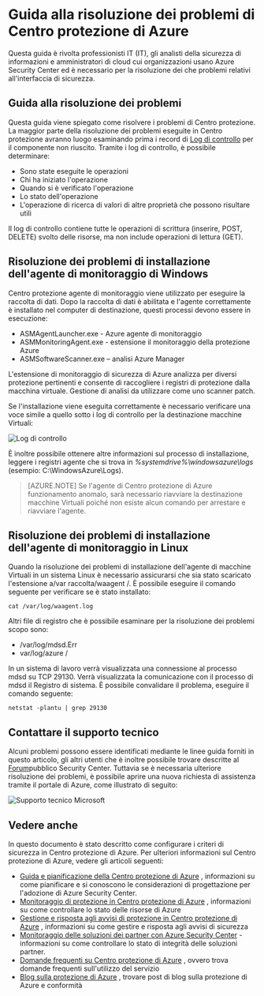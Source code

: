 <properties
   pageTitle="Guida alla risoluzione dei Azure Security Center | Microsoft Azure"
   description="In questo documento consente di risolvere i problemi in Centro protezione di Azure."
   services="security-center"
   documentationCenter="na"
   authors="YuriDio"
   manager="swadhwa"
   editor=""/>

<tags
   ms.service="security-center"
   ms.devlang="na"
   ms.topic="hero-article"
   ms.tgt_pltfrm="na"
   ms.workload="na"
   ms.date="10/18/2016"
   ms.author="yurid"/>

# <a name="azure-security-center-troubleshooting-guide"></a>Guida alla risoluzione dei problemi di Centro protezione di Azure
Questa guida è rivolta professionisti IT (IT), gli analisti della sicurezza di informazioni e amministratori di cloud cui organizzazioni usano Azure Security Center ed è necessario per la risoluzione dei che problemi relativi all'interfaccia di sicurezza.

## <a name="troubleshooting-guide"></a>Guida alla risoluzione dei problemi
Questa guida viene spiegato come risolvere i problemi di Centro protezione. La maggior parte della risoluzione dei problemi eseguite in Centro protezione avranno luogo esaminando prima i record di [Log di controllo](https://azure.microsoft.com/updates/audit-logs-in-azure-preview-portal/) per il componente non riuscito. Tramite i log di controllo, è possibile determinare:

- Sono state eseguite le operazioni
- Chi ha iniziato l'operazione
- Quando si è verificato l'operazione
- Lo stato dell'operazione
- L'operazione di ricerca di valori di altre proprietà che possono risultare utili

Il log di controllo contiene tutte le operazioni di scrittura (inserire, POST, DELETE) svolto delle risorse, ma non include operazioni di lettura (GET).

## <a name="troubleshooting-monitoring-agent-installation-in-windows"></a>Risoluzione dei problemi di installazione dell'agente di monitoraggio di Windows

Centro protezione agente di monitoraggio viene utilizzato per eseguire la raccolta di dati. Dopo la raccolta di dati è abilitata e l'agente correttamente è installato nel computer di destinazione, questi processi devono essere in esecuzione:

- ASMAgentLauncher.exe - Azure agente di monitoraggio 
- ASMMonitoringAgent.exe - estensione il monitoraggio della protezione Azure
- ASMSoftwareScanner.exe – analisi Azure Manager

L'estensione di monitoraggio di sicurezza di Azure analizza per diversi protezione pertinenti e consente di raccogliere i registri di protezione dalla macchina virtuale. Gestione di analisi da utilizzare come uno scanner patch.

Se l'installazione viene eseguita correttamente è necessario verificare una voce simile a quello sotto i log di controllo per la destinazione macchine Virtuali:

![Log di controllo](./media/security-center-troubleshooting-guide/security-center-troubleshooting-guide-fig1.png)

È inoltre possibile ottenere altre informazioni sul processo di installazione, leggere i registri agente che si trova in *%systemdrive%\windowsazure\logs* (esempio: C:\WindowsAzure\Logs).

> [AZURE.NOTE] Se l'agente di Centro protezione di Azure funzionamento anomalo, sarà necessario riavviare la destinazione macchine Virtuali poiché non esiste alcun comando per arrestare e riavviare l'agente.

## <a name="troubleshooting-monitoring-agent-installation-in-linux"></a>Risoluzione dei problemi di installazione dell'agente di monitoraggio in Linux
Quando la risoluzione dei problemi di installazione dell'agente di macchine Virtuali in un sistema Linux è necessario assicurarsi che sia stato scaricato l'estensione a/var raccolta/waagent /. È possibile eseguire il comando seguente per verificare se è stato installato:

`cat /var/log/waagent.log` 

Altri file di registro che è possibile esaminare per la risoluzione dei problemi scopo sono: 

- /var/log/mdsd.Err
- var/log/azure /

In un sistema di lavoro verrà visualizzata una connessione al processo mdsd su TCP 29130. Verrà visualizzata la comunicazione con il processo di mdsd il Registro di sistema. È possibile convalidare il problema, eseguire il comando seguente:

`netstat -plantu | grep 29130`

## <a name="contacting-microsoft-support"></a>Contattare il supporto tecnico

Alcuni problemi possono essere identificati mediante le linee guida forniti in questo articolo, gli altri utenti che è inoltre possibile trovare descritte al [Forum](https://social.msdn.microsoft.com/Forums/en-US/home?forum=AzureSecurityCenter)pubblico Security Center. Tuttavia se è necessaria ulteriore risoluzione dei problemi, è possibile aprire una nuova richiesta di assistenza tramite il portale di Azure, come illustrato di seguito: 

![Supporto tecnico Microsoft](./media/security-center-troubleshooting-guide/security-center-troubleshooting-guide-fig2.png)


## <a name="see-also"></a>Vedere anche

In questo documento è stato descritto come configurare i criteri di sicurezza in Centro protezione di Azure. Per ulteriori informazioni sul Centro protezione di Azure, vedere gli articoli seguenti:

- [Guida e pianificazione della Centro protezione di Azure](security-center-planning-and-operations-guide.md) , informazioni su come pianificare e si conoscono le considerazioni di progettazione per l'adozione di Azure Security Center.
- [Monitoraggio di protezione in Centro protezione di Azure](security-center-monitoring.md) , informazioni su come controllare lo stato delle risorse di Azure
- [Gestione e risposta agli avvisi di protezione in Centro protezione di Azure](security-center-managing-and-responding-alerts.md) , informazioni su come gestire e risposta agli avvisi di sicurezza
- [Monitoraggio delle soluzioni dei partner con Azure Security Center](security-center-partner-solutions.md) -informazioni su come controllare lo stato di integrità delle soluzioni partner.
- [Domande frequenti su Centro protezione di Azure](security-center-faq.md) , ovvero trova domande frequenti sull'utilizzo del servizio
- [Blog sulla protezione di Azure](http://blogs.msdn.com/b/azuresecurity/) , trovare post di blog sulla protezione di Azure e conformità
